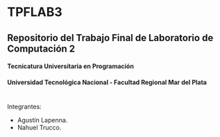 # TPFLAB3
## Repositorio del Trabajo Final de Laboratorio de Computación 2
#### Tecnicatura Universitaria en Programación
#### Universidad Tecnológica Nacional - Facultad Regional Mar del Plata

#

Integrantes:
  - Agustín Lapenna.
  - Nahuel Trucco.
